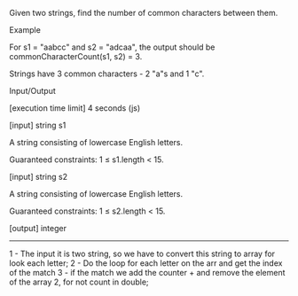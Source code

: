 Given two strings, find the number of common characters between them.

Example

For s1 = "aabcc" and s2 = "adcaa", the output should be
commonCharacterCount(s1, s2) = 3.

Strings have 3 common characters - 2 "a"s and 1 "c".

Input/Output

[execution time limit] 4 seconds (js)

[input] string s1

A string consisting of lowercase English letters.

Guaranteed constraints:
1 ≤ s1.length < 15.

[input] string s2

A string consisting of lowercase English letters.

Guaranteed constraints:
1 ≤ s2.length < 15.

[output] integer

----

1 - The input it is two string, so we have to convert this string to array for look each letter;
2 - Do the loop for each letter on the arr and get the index of the match
3 - if the match we add the counter + and remove the element of the array 2, for not count in double;